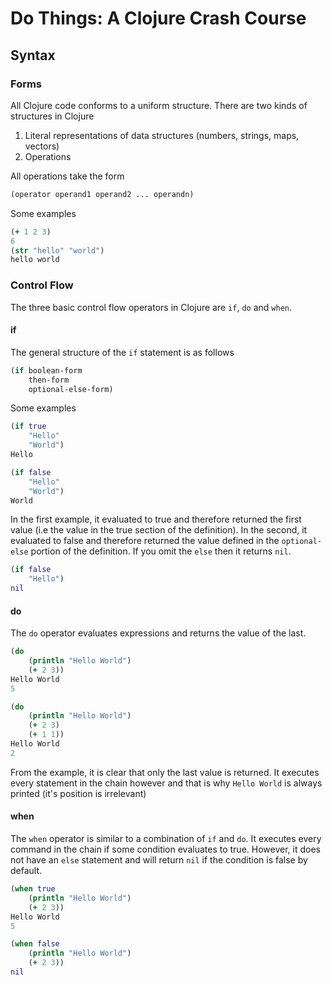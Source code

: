 # Do Things: A Clojure Crash Course

## Syntax

### Forms

All Clojure code conforms to a uniform structure. There are two kinds of structures in Clojure

1. Literal representations of data structures (numbers, strings, maps, vectors)
2. Operations

All operations take the form

```clojure
(operator operand1 operand2 ... operandn)
```

Some examples

```clojure
(+ 1 2 3)
6
(str "hello" "world")
hello world
```

### Control Flow

The three basic control flow operators in Clojure are `if`, `do` and `when`.

#### if

The general structure of the `if` statement is as follows


```clojure
(if boolean-form
    then-form
    optional-else-form)
```

Some examples

```clojure
(if true
    "Hello"
    "World")
Hello

(if false
    "Hello"
    "World")
World
```
In the first example, it evaluated to true and therefore returned the first value (i.e the value in the true section of the definition). In the second, it evaluated to false and therefore returned the value defined in the `optional-else` portion of the definition. If you omit the `else` then it returns `nil`.

```clojure
(if false
    "Hello")
nil
```

#### do

The `do` operator evaluates expressions and returns the value of the last.

```clojure
(do
    (println "Hello World")
    (+ 2 3))
Hello World
5

(do
    (println "Hello World")
    (+ 2 3)
    (+ 1 1))
Hello World
2
```

From the example, it is clear that only the last value is returned. It executes every statement in the chain however and that is why `Hello World` is always printed (it's position is irrelevant)

#### when

The `when` operator is similar to a combination of `if` and `do`. It executes every command in the chain if some condition evaluates to true. However, it does not have an `else` statement and will return `nil` if the condition is false by default.

```clojure
(when true
    (println "Hello World")
    (+ 2 3))
Hello World
5

(when false
    (println "Hello World")
    (+ 2 3))
nil
```
